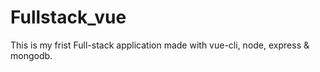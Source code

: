 # Fullstack_vue
This is my frist Full-stack application made with vue-cli, node, express &amp; mongodb.


